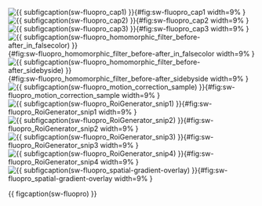 <!-- MDFIGINCLUDE(sw-fluopro) -->
<div id="fig:sw-fluopro">

![{{ subfigcaption(sw-fluopro_cap1) }}](img/sw-fluopro/cap1.png){#fig:sw-fluopro_cap1 width=9% }
![{{ subfigcaption(sw-fluopro_cap2) }}](img/sw-fluopro/cap2.png){#fig:sw-fluopro_cap2 width=9% }
![{{ subfigcaption(sw-fluopro_cap3) }}](img/sw-fluopro/cap3.png){#fig:sw-fluopro_cap3 width=9% }
![{{ subfigcaption(sw-fluopro_homomorphic_filter_before-after_in_falsecolor) }}](img/sw-fluopro/homomorphic_filter_before-after_in_falsecolor.png){#fig:sw-fluopro_homomorphic_filter_before-after_in_falsecolor width=9% }
![{{ subfigcaption(sw-fluopro_homomorphic_filter_before-after_sidebyside) }}](img/sw-fluopro/homomorphic_filter_before-after_sidebyside.png){#fig:sw-fluopro_homomorphic_filter_before-after_sidebyside width=9% }
![{{ subfigcaption(sw-fluopro_motion_correction_sample) }}](img/sw-fluopro/motion_correction_sample.png){#fig:sw-fluopro_motion_correction_sample width=9% }
![{{ subfigcaption(sw-fluopro_RoiGenerator_snip1) }}](img/sw-fluopro/RoiGenerator_snip1.png){#fig:sw-fluopro_RoiGenerator_snip1 width=9% }
![{{ subfigcaption(sw-fluopro_RoiGenerator_snip2) }}](img/sw-fluopro/RoiGenerator_snip2.png){#fig:sw-fluopro_RoiGenerator_snip2 width=9% }
![{{ subfigcaption(sw-fluopro_RoiGenerator_snip3) }}](img/sw-fluopro/RoiGenerator_snip3.png){#fig:sw-fluopro_RoiGenerator_snip3 width=9% }
![{{ subfigcaption(sw-fluopro_RoiGenerator_snip4) }}](img/sw-fluopro/RoiGenerator_snip4.png){#fig:sw-fluopro_RoiGenerator_snip4 width=9% }
![{{ subfigcaption(sw-fluopro_spatial-gradient-overlay) }}](img/sw-fluopro/spatial-gradient-overlay.png){#fig:sw-fluopro_spatial-gradient-overlay width=9% }

{{ figcaption(sw-fluopro) }}
</div>
<!-- /MDFIGINCLUDE(sw-fluopro) -->
